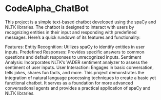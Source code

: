 # CodeAlpha_ChatBot
This project is a simple text-based chatbot developed using the spaCy and NLTK libraries. The chatbot is designed to interact with users by recognizing entities in their input and responding with predefined messages. Here’s a quick rundown of its features and functionality:

Features:
Entity Recognition: Utilizes spaCy to identify entities in user inputs.
Predefined Responses: Provides specific answers to common questions and default responses to unrecognized inputs.
Sentiment Analysis: Incorporates NLTK’s VADER sentiment analyzer to assess the sentiment of user inputs.
User Interaction: Engages in basic conversation, tells jokes, shares fun facts, and more.
This project demonstrates the integration of natural language processing techniques to create a basic yet functional chatbot. It serves as a foundation for more advanced conversational agents and provides a practical application of spaCy and NLTK libraries.
